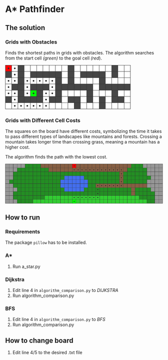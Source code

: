 # A* Pathfinder
## The solution
### Grids with Obstacles
Finds the shortest paths in grids with obstacles. The algorithm searches from the start cell *(green)* to the goal cell *(red*).

![The result for Problem 1](img/result_problem-1.png)

### Grids with Different Cell Costs
The squares on the board have different costs, symbolizing the time it takes to pass different types of landscapes like mountains and forests. Crossing a mountain takes longer time than crossing grass, meaning a mountain has a higher cost.

The algorithm finds the path with the lowest cost.

![The result for Problem 2](img/result_problem-2.png)

## How to run
### Requirements
The package `pillow` has to be installed.

### A*
1. Run a_star.py

### Dijkstra
1. Edit line 4 in `algorithm_comparison.py` to *DIJKSTRA*
2. Run algorithm_comparison.py

### BFS
1. Edit line 4 in `algorithm_comparison.py` to *BFS*
2. Run algorithm_comparison.py

## How to change board
1. Edit line 4/5 to the desired .txt file
